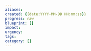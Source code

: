 ```yaml
---
aliases: 
created: {{date:YYYY-MM-DD HH:mm:ss}}
progress: raw
blueprint: []
impact: 
urgency: 
tags: 
category: []
---
```

